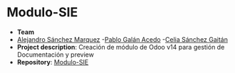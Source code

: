 # Modulo-SIE
- **Team**
 - [Alejandro Sánchez Marquez](https://github.com/manueljgb)
  -[Pablo Galán Acedo](https://github.com/pabgalace)
  -[Celia Sánchez Gaitán](https://github.com/celiasg21)
- **Project description**: Creación de módulo de Odoo v14 para gestión de Documentación y preview 
- **Repository**: [Modulo-SIE](https://github.com/Alesanmar/Modulo-SIE)

